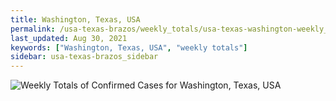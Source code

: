 ```yaml
---
title: Washington, Texas, USA
permalink: /usa-texas-brazos/weekly_totals/usa-texas-washington-weekly_totals.html
last_updated: Aug 30, 2021
keywords: ["Washington, Texas, USA", "weekly totals"]
sidebar: usa-texas-brazos_sidebar
---
```


![Weekly Totals of Confirmed Cases for Washington, Texas, USA](/covid_tracker/images/graphs/usa-texas-washington-weekly_totals_graph.png)

